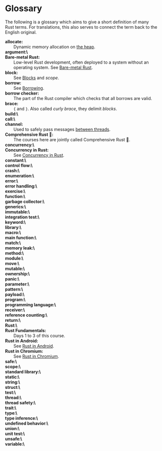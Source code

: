 # Glossary

The following is a glossary which aims to give a short definition of many Rust
terms. For translations, this also serves to connect the term back to the
English original.

<style>
h1#glossary ~ ul {
    list-style: none;
    padding-inline-start: 0;
}

h1#glossary ~ ul > li {
    /* Simplify with "text-indent: 2em hanging" when supported:
       https://caniuse.com/mdn-css_properties_text-indent_hanging */
    padding-left: 2em;
    text-indent: -2em;
}

h1#glossary ~ ul > li:first-line {
    font-weight: bold;
}
</style>

<!--
Translators: please add the English term in italic after your translated term.
Also, please keep the hard line breaks to ensure a nice formatting.
-->

- allocate:\
  Dynamic memory allocation on [the heap](memory-management/stack-vs-heap.md).
- argument:\
- Bare-metal Rust:\
  Low-level Rust development, often deployed to a system without an operating
  system. See [Bare-metal Rust](bare-metal.md).
- block:\
  See [Blocks](control-flow/blocks.md) and _scope_.
- borrow:\
  See [Borrowing](ownership/borrowing.md).
- borrow checker:\
  The part of the Rust compiler which checks that all borrows are valid.
- brace:\
  `{` and `}`. Also called _curly brace_, they delimit _blocks_.
- build:\
- call:\
- channel:\
  Used to safely pass messages [between threads](concurrency/channels.md).
- Comprehensive Rust 🦀:\
  The courses here are jointly called Comprehensive Rust 🦀.
- concurrency:\
- Concurrency in Rust:\
  See [Concurrency in Rust](concurrency.md).
- constant:\
- control flow:\
- crash:\
- enumeration:\
- error:\
- error handling:\
- exercise:\
- function:\
- garbage collector:\
- generics:\
- immutable:\
- integration test:\
- keyword:\
- library:\
- macro:\
- main function:\
- match:\
- memory leak:\
- method:\
- module:\
- move:\
- mutable:\
- ownership:\
- panic:\
- parameter:\
- pattern:\
- payload:\
- program:\
- programming language:\
- receiver:\
- reference counting:\
- return:\
- Rust:\
- Rust Fundamentals:\
  Days 1 to 3 of this course.
- Rust in Android:\
  See [Rust in Android](android.md).
- Rust in Chromium:\
  See [Rust in Chromium](chromium.md).
- safe:\
- scope:\
- standard library:\
- static:\
- string:\
- struct:\
- test:\
- thread:\
- thread safety:\
- trait:\
- type:\
- type inference:\
- undefined behavior:\
- union:\
- unit test:\
- unsafe:\
- variable:\
